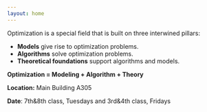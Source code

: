 ```yaml
---
layout: home
---
```

Optimization is a special field that is built on three interwined pillars:
  - **Models** give rise to optimization problems.
  - **Algorithms** solve optimization problems.
  - **Theoretical foundations** support algorithms and models.



**Optimization = Modeling + Algorithm + Theory**



**Location:** Main Building A305

**Date**: 7th&8th class, Tuesdays and 3rd&4th class, Fridays 

